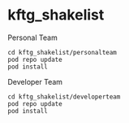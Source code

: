 # kftg_shakelist

Personal Team

```
cd kftg_shakelist/personalteam
pod repo update
pod install
```

Developer Team

```
cd kftg_shakelist/developerteam
pod repo update
pod install
```
